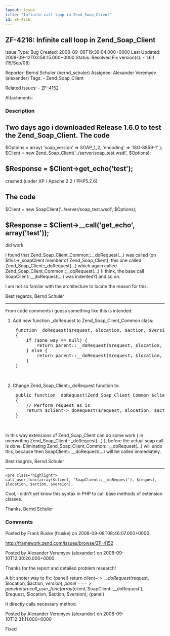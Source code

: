 ```yaml
---
layout: issue
title: "Infinite call loop in Zend_Soap_Client"
id: ZF-4216
---
```


ZF-4216: Infinite call loop in Zend\_Soap\_Client
-------------------------------------------------

 Issue Type: Bug Created: 2008-09-06T19:39:04.000+0000 Last Updated: 2008-09-12T03:58:15.000+0000 Status: Resolved Fix version(s): - 1.6.1 (15/Sep/08)
 
 Reporter:  Bernd Schuler (bernd\_schuler)  Assignee:  Alexander Veremyev (alexander)  Tags: - Zend\_Soap\_Client
 
 Related issues: - [ZF-4152](/issues/browse/ZF-4152)
 
 Attachments: 
### Description

Two days ago i downloaded Release 1.6.0 to test the Zend\_Soap\_Client. The code
--------------------------------------------------------------------------------

$Options = array( 'soap\_version' => SOAP\_1\_2, 'encoding' => 'ISO-8859-1' ); $Client = new Zend\_Soap\_Client('../server/soap\_test.wsdl', $Options);

$Response = $Client->get\_echo('test');
---------------------------------------

crashed (under XP / Apache 2.2 / PHP5.2.6)

The code
--------

$Client = new SoapClient('../server/soap\_test.wsdl', $Options);

$Response = $Client->\_\_call('get\_echo', array('test'));
----------------------------------------------------------

did work.

I found that Zend\_Soap\_Client\_Common::\_\_doRequest(...) was called (on $this->\_soapClient member of Zend\_Soap\_Client), this one called Zend\_Soap\_Client::\_doRequest(...) which again called Zend\_Soap\_Client\_Common::\_\_doRequest(...) (I think, the base call SoapClient::\_\_doRequest(...) was indented?) and so on.

I am not so familar with the architecture to locate the reason for this.

Best regards, Bernd Schuler

- - - - - -

From code comments i guess something like this is intended:

1) Add new function \_doRequest to Zend\_Soap\_Client\_Common class:

 
    <pre class="highlight">
    function _doRequest($request, $location, $action, $version, $one_way)
    {
        if ($one_way == null) {
            return parent::__doRequest($request, $location, $action, $version);
        } else {
            return parent::__doRequest($request, $location, $action, $version, $one_way);
        }
    }


2) Change Zend\_Soap\_Client::\_doRequest function to:

 
    <pre class="highlight">
    public function _doRequest(Zend_Soap_Client_Common $client, $request, $location, $action, $version, $one_way = null)
    {
        // Perform request as is
        return $client->_doRequest($request, $location, $action, $version, $one_way);
    }


In this way extensions of Zend\_Soap\_Client can do some work ( in overwriting Zend\_Soap\_Client:: \_doRequest(...) ), before the actual soap call is done. Eliminating Zend\_Soap\_Client\_Common:: \_\_doRequest(...) will undo this, because then SoapClient:: \_\_doRequest(...) will be called immediately.

Best reagrds, Bernd Schuler

- - - - - -


    <pre class="highlight">
    call_user_func(array($client, 'SoapClient::__doRequest'), $request, $location, $action, $version);


Cool, i didn't yet know this syntax in PHP to call base methods of extension classes.

Thanks, Bernd Schuler

 

 

### Comments

Posted by Frank Ruske (fruske) on 2008-09-08T08:46:07.000+0000

<http://framework.zend.com/issues/browse/ZF-4152>

 

 

Posted by Alexander Veremyev (alexander) on 2008-09-10T12:30:20.000+0000

Thanks for the report and detailed problem research!

A bit shoter way to fix: {panel} return $client->\_\_doRequest($request, $location, $action, $version); {panel} ---> {panel} return call\_user\_func(array($client,'SoapClient::\_\_doRequest'), $request, $location, $action, $version); {panel}

It directly calls necessary method.

 

 

Posted by Alexander Veremyev (alexander) on 2008-09-10T12:31:11.000+0000

Fixed

 

 